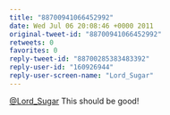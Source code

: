 ```yaml
---
title: "88700941066452992"
date: Wed Jul 06 20:08:46 +0000 2011
original-tweet-id: "88700941066452992"
retweets: 0
favorites: 0
reply-tweet-id: "88700285383483392"
reply-user-id: "160926944"
reply-user-screen-name: "Lord_Sugar"
---
```

<a href="https://twitter.com/Lord_Sugar">@Lord_Sugar</a> This should be good!
